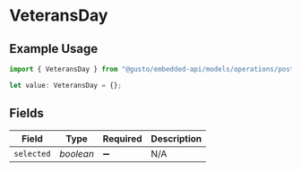 # VeteransDay

## Example Usage

```typescript
import { VeteransDay } from "@gusto/embedded-api/models/operations/postcompaniescompanyuuidholidaypaypolicy.js";

let value: VeteransDay = {};
```

## Fields

| Field              | Type               | Required           | Description        |
| ------------------ | ------------------ | ------------------ | ------------------ |
| `selected`         | *boolean*          | :heavy_minus_sign: | N/A                |